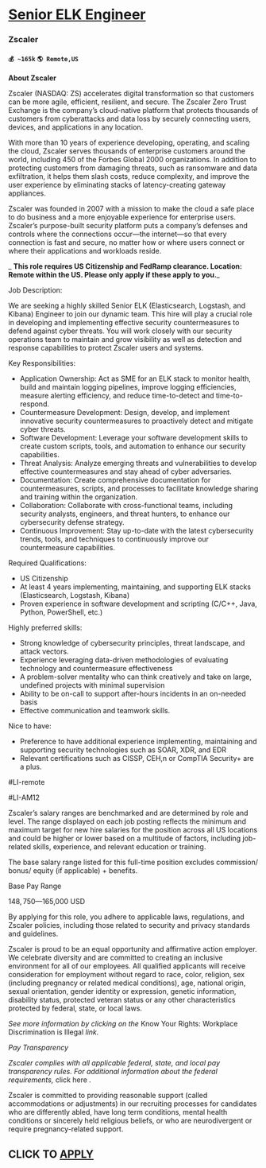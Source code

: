 # [Senior ELK Engineer](https://www.remotewlb.com/apply/senior-elk-engineer)  
### Zscaler  
#### `💰 ~165k` `🌎 Remote,US`  

**About Zscaler**

Zscaler (NASDAQ: ZS) accelerates digital transformation so that customers can be more agile, efficient, resilient, and secure. The Zscaler Zero Trust Exchange is the company’s cloud-native platform that protects thousands of customers from cyberattacks and data loss by securely connecting users, devices, and applications in any location.

With more than 10 years of experience developing, operating, and scaling the cloud, Zscaler serves thousands of enterprise customers around the world, including 450 of the Forbes Global 2000 organizations. In addition to protecting customers from damaging threats, such as ransomware and data exfiltration, it helps them slash costs, reduce complexity, and improve the user experience by eliminating stacks of latency-creating gateway appliances.

Zscaler was founded in 2007 with a mission to make the cloud a safe place to do business and a more enjoyable experience for enterprise users. Zscaler’s purpose-built security platform puts a company’s defenses and controls where the connections occur—the internet—so that every connection is fast and secure, no matter how or where users connect or where their applications and workloads reside.

 _ ****This role requires US Citizenship and FedRamp clearance. Location: Remote within the US. Please only apply if these apply to you.****_

Job Description:

We are seeking a highly skilled Senior ELK (Elasticsearch, Logstash, and Kibana) Engineer to join our dynamic team. This hire will play a crucial role in developing and implementing effective security countermeasures to defend against cyber threats. You will work closely with our security operations team to maintain and grow visibility as well as detection and response capabilities to protect Zscaler users and systems.

Key Responsibilities:

  * Application Ownership: Act as SME for an ELK stack to monitor health, build and maintain logging pipelines, improve logging efficiencies, measure alerting efficiency, and reduce time-to-detect and time-to-respond.
  * Countermeasure Development: Design, develop, and implement innovative security countermeasures to proactively detect and mitigate cyber threats.
  * Software Development: Leverage your software development skills to create custom scripts, tools, and automation to enhance our security capabilities.
  * Threat Analysis: Analyze emerging threats and vulnerabilities to develop effective countermeasures and stay ahead of cyber adversaries.
  * Documentation: Create comprehensive documentation for countermeasures, scripts, and processes to facilitate knowledge sharing and training within the organization.
  * Collaboration: Collaborate with cross-functional teams, including security analysts, engineers, and threat hunters, to enhance our cybersecurity defense strategy.
  * Continuous Improvement: Stay up-to-date with the latest cybersecurity trends, tools, and techniques to continuously improve our countermeasure capabilities.

Required Qualifications:

  * US Citizenship
  * At least 4 years implementing, maintaining, and supporting ELK stacks (Elasticsearch, Logstash, Kibana)
  * Proven experience in software development and scripting (C/C++, Java, Python, PowerShell, etc.)

Highly preferred skills:

  * Strong knowledge of cybersecurity principles, threat landscape, and attack vectors.
  * Experience leveraging data-driven methodologies of evaluating technology and countermeasure effectiveness
  * A problem-solver mentality who can think creatively and take on large, undefined projects with minimal supervision
  * Ability to be on-call to support after-hours incidents in an on-needed basis
  * Effective communication and teamwork skills.

Nice to have:

  * Preference to have additional experience implementing, maintaining and supporting security technologies such as SOAR, XDR, and EDR
  * Relevant certifications such as CISSP, CEH,n or CompTIA Security+ are a plus.

#LI-remote

#LI-AM12

Zscaler’s salary ranges are benchmarked and are determined by role and level. The range displayed on each job posting reflects the minimum and maximum target for new hire salaries for the position across all US locations and could be higher or lower based on a multitude of factors, including job-related skills, experience, and relevant education or training.

The base salary range listed for this full-time position excludes commission/ bonus/ equity (if applicable) + benefits.

Base Pay Range

$148,750—$165,000 USD

By applying for this role, you adhere to applicable laws, regulations, and Zscaler policies, including those related to security and privacy standards and guidelines.

Zscaler is proud to be an equal opportunity and affirmative action employer. We celebrate diversity and are committed to creating an inclusive environment for all of our employees. All qualified applicants will receive consideration for employment without regard to race, color, religion, sex (including pregnancy or related medical conditions), age, national origin, sexual orientation, gender identity or expression, genetic information, disability status, protected veteran status or any other characteristics protected by federal, state, or local laws.

_See more information by clicking on the_ Know Your Rights: Workplace Discrimination is Illegal _link._

_Pay Transparency_

_Zscaler complies with all applicable federal, state, and local pay transparency rules. For additional information about the federal requirements,_ click here _._

Zscaler is committed to providing reasonable support (called accommodations or adjustments) in our recruiting processes for candidates who are differently abled, have long term conditions, mental health conditions or sincerely held religious beliefs, or who are neurodivergent or require pregnancy-related support.

  
## CLICK TO [APPLY](https://www.remotewlb.com/apply/senior-elk-engineer)


